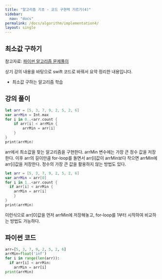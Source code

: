 ```yaml
---
title: "알고리즘 기초 - 코드 구현력 기르기(4)"
sidebar:
  nav: "docs"
permalink: /docs/algorithm/implementation4/
layout: single
---
```


## 최소값 구하기

참고자료: [파이썬 알고리즘 문제풀이](https://www.inflearn.com/course/%ED%8C%8C%EC%9D%B4%EC%8D%AC-%EC%95%8C%EA%B3%A0%EB%A6%AC%EC%A6%98-%EB%AC%B8%EC%A0%9C%ED%92%80%EC%9D%B4-%EC%BD%94%EB%94%A9%ED%85%8C%EC%8A%A4%ED%8A%B8/lecture/49905?tab=curriculum&speed=2)

상기 강의 내용을 바탕으로 swift 코드로 바꿔서 요약 정리한 내용입니다.

- 최소값 구하는 알고리즘 학습

## 강의 풀이
``` swift
let arr = [5, 3, 7, 9, 2, 5, 2, 6]
var arrMin = Int.max
for i in 0..<arr.count {
    if arr[i] < arrMin {
        arrMin = arr[i]
    }
}
print(arrMin)

```
arr에서 최소값을 찾는 알고리즘을 구현한다. arrMin 변수에는 가장 큰 정수 값을 저장한다. 이후 arr의 길이만큼 for-loop를 돌면서 arr[i]값이 arrMin보다 작으면 arrMin에 arr[i]값을 저장한다. 정수의 가장 큰 값을 활용하지 않는 방법도 있다.

``` swift
let arr = [5, 3, 7, 9, 2, 5, 2, 6]
var arrMin = arr[0]
for i in 1..<arr.count {
  if arr[i] < arrMin {
    arrMin = arr[i]
    }
}
print(arrMin)
```
이런식으로 arr[0]값을 먼저 arrMin에 저장해놓고, for-loop를 1부터 시작하여 비교하는 방법도 가능하다.

## 파이썬 코드
``` python
arr=[5, 3, 7, 9, 2, 5, 2, 6]
arrMin=float('inf')
for i in range(len(arr)):
  if arr[i] < arrMin:
    arrMin = arr[i]
print(arrMin)
```
